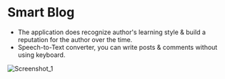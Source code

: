 # Smart Blog
- The application does recognize author's learning style & build a reputation for the author over the time.<br>
- Speech-to-Text converter, you can write posts & comments without using keyboard. <br>

![Screenshot_1](https://user-images.githubusercontent.com/50156227/132106473-dc9d9c12-c772-435b-a26b-d861c480c165.png)
